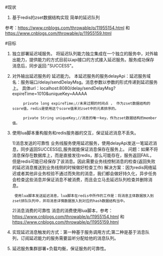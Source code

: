 #现状

1. 基于redis的zset数据结构实现 简单的延迟队列

参考：https://www.cnblogs.com/throwable/p/11955154.html 和 https://www.cnblogs.com/throwable/p/11955159.html

#目标

1. 独立部署延迟域服务。
	将延迟队列能力独立集成在一个独立的服务中，对外输出能力，提供能力的方式目前以api接口的方式接入延迟服务。服务成功保存消息后，同步返回:"SUCCESS"。
2. 对外输出延迟服务的 延迟能力。
          本延迟服务的服务delayApi：延迟服务域名：服务端口/delay/sendDelayMsg。消息参数以参数的形式传递到延迟服务上。
          具体url：localhost:8080/delay/sendDelayMsg?expireTime=1010&uniqueKey=AAAAA
          
          	private long expireTime;//未来过期的时间点 ， 作为zset数据结构的score值，redis是使用这个score值来对zset中的元素排序的。
			
			private String uniqueKey;//消息的唯一key，作为zset数据结构的member值。
    
3. 使用lua脚本重构服务和redis服务器的交互，保证延迟消息不丢失。

	1)消息发送的可靠性
		 业务线服务使用延迟服务，使用delayApi发送一笔延迟消息，同步返回SUCCESS后,服务就能保证消息保存在服务上。
		 问题：如果不将消息保存在数据库上，而是直接发往redis，那么可能存在，服务返回FAIL，但是redis可能已经保存了该消息。因此需要业务线控制消息的检查(返回失败的延迟消息推送到业务线侧的时候做好检查工作)
		 解决方案：因为redis网络延迟或者其他非业务校验不通过而失败的消息，我们都会做好持久化，异步任务会检查这些消息并保证消息不被消费，而且会立马去延迟队列检查并删除消息。
		 
		使用lua脚本发送延迟消息，lua脚本在redis中所作的工作是：将消息主体数据放入到zset排队队列中，并将消息详情数据放入到对应的hash数据结构当中。
		 
	2)消息消费的可靠性
		消息的消费使用lua脚本，参考：https://www.cnblogs.com/throwable/p/11955154.html 和 https://www.cnblogs.com/throwable/p/11955159.html
	
	
	
	
4. 实现延迟消息触发的方式：第一种基于服务调用方式;第二种是基于消息队列，订阅延迟能力的服务需要监听分配给他的消息队列。
5. 延迟服务集群部署+负载均衡，保证服务的可靠性。
